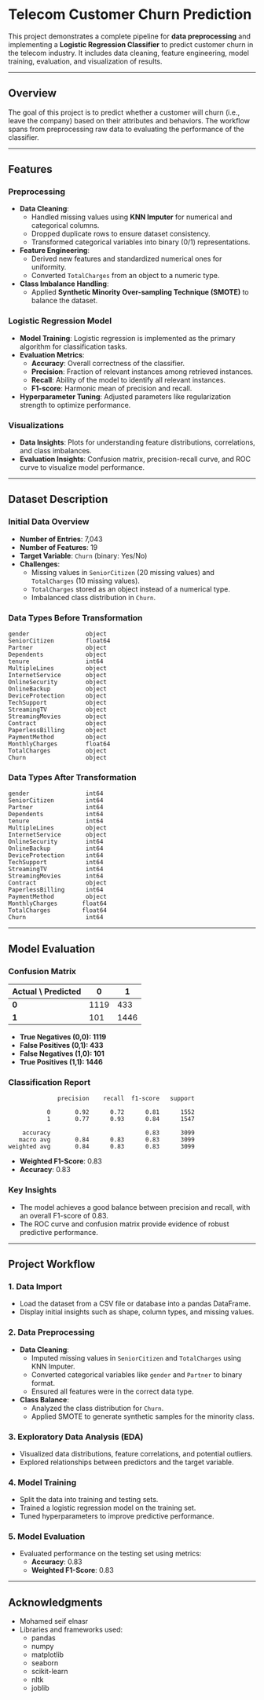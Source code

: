 # Telecom Customer Churn Prediction

This project demonstrates a complete pipeline for **data preprocessing** and implementing a **Logistic Regression Classifier** to predict customer churn in the telecom industry. It includes data cleaning, feature engineering, model training, evaluation, and visualization of results.

---

## Overview

The goal of this project is to predict whether a customer will churn (i.e., leave the company) based on their attributes and behaviors. The workflow spans from preprocessing raw data to evaluating the performance of the classifier.

---

## Features

### Preprocessing
- **Data Cleaning**:
  - Handled missing values using **KNN Imputer** for numerical and categorical columns.
  - Dropped duplicate rows to ensure dataset consistency.
  - Transformed categorical variables into binary (0/1) representations.
- **Feature Engineering**:
  - Derived new features and standardized numerical ones for uniformity.
  - Converted `TotalCharges` from an object to a numeric type.
- **Class Imbalance Handling**:
  - Applied **Synthetic Minority Over-sampling Technique (SMOTE)** to balance the dataset.

### Logistic Regression Model
- **Model Training**: Logistic regression is implemented as the primary algorithm for classification tasks.
- **Evaluation Metrics**:
  - **Accuracy**: Overall correctness of the classifier.
  - **Precision**: Fraction of relevant instances among retrieved instances.
  - **Recall**: Ability of the model to identify all relevant instances.
  - **F1-score**: Harmonic mean of precision and recall.
- **Hyperparameter Tuning**: Adjusted parameters like regularization strength to optimize performance.

### Visualizations
- **Data Insights**: Plots for understanding feature distributions, correlations, and class imbalances.
- **Evaluation Insights**: Confusion matrix, precision-recall curve, and ROC curve to visualize model performance.

---

## Dataset Description

### Initial Data Overview
- **Number of Entries**: 7,043
- **Number of Features**: 19
- **Target Variable**: `Churn` (binary: Yes/No)
- **Challenges**:
  - Missing values in `SeniorCitizen` (20 missing values) and `TotalCharges` (10 missing values).
  - `TotalCharges` stored as an object instead of a numerical type.
  - Imbalanced class distribution in `Churn`.

### Data Types Before Transformation
```plaintext
gender                object
SeniorCitizen         float64
Partner               object
Dependents            object
tenure                int64
MultipleLines         object
InternetService       object
OnlineSecurity        object
OnlineBackup          object
DeviceProtection      object
TechSupport           object
StreamingTV           object
StreamingMovies       object
Contract              object
PaperlessBilling      object
PaymentMethod         object
MonthlyCharges        float64
TotalCharges          object
Churn                 object
```

### Data Types After Transformation
```plaintext
gender                int64
SeniorCitizen         int64
Partner               int64
Dependents            int64
tenure                int64
MultipleLines         object
InternetService       object
OnlineSecurity        int64
OnlineBackup          int64
DeviceProtection      int64
TechSupport           int64
StreamingTV           int64
StreamingMovies       int64
Contract              object
PaperlessBilling      int64
PaymentMethod         object
MonthlyCharges       float64
TotalCharges         float64
Churn                 int64
```

---

## Model Evaluation

### Confusion Matrix

| Actual \ Predicted |    0    |    1    |
|---------------------|---------|---------|
| **0**              |  1119   |   433   |
| **1**              |   101   |  1446   |

- **True Negatives (0,0): 1119**
- **False Positives (0,1): 433**
- **False Negatives (1,0): 101**
- **True Positives (1,1): 1446**

### Classification Report
```plaintext
              precision    recall  f1-score   support

           0       0.92      0.72      0.81      1552
           1       0.77      0.93      0.84      1547

    accuracy                           0.83      3099
   macro avg       0.84      0.83      0.83      3099
weighted avg       0.84      0.83      0.83      3099
```

- **Weighted F1-Score**: 0.83
- **Accuracy**: 0.83

### Key Insights
- The model achieves a good balance between precision and recall, with an overall F1-score of 0.83.
- The ROC curve and confusion matrix provide evidence of robust predictive performance.

---

## Project Workflow

### 1. Data Import
- Load the dataset from a CSV file or database into a pandas DataFrame.
- Display initial insights such as shape, column types, and missing values.

### 2. Data Preprocessing
- **Data Cleaning**:
  - Imputed missing values in `SeniorCitizen` and `TotalCharges` using KNN Imputer.
  - Converted categorical variables like `gender` and `Partner` to binary format.
  - Ensured all features were in the correct data type.
- **Class Balance**:
  - Analyzed the class distribution for `Churn`.
  - Applied SMOTE to generate synthetic samples for the minority class.

### 3. Exploratory Data Analysis (EDA)
- Visualized data distributions, feature correlations, and potential outliers.
- Explored relationships between predictors and the target variable.

### 4. Model Training
- Split the data into training and testing sets.
- Trained a logistic regression model on the training set.
- Tuned hyperparameters to improve predictive performance.

### 5. Model Evaluation
- Evaluated performance on the testing set using metrics:
  - **Accuracy**: 0.83
  - **Weighted F1-Score**: 0.83
---

## Acknowledgments

- Mohamed seif elnasr
- Libraries and frameworks used:
  - pandas
  - numpy
  - matplotlib
  - seaborn
  - scikit-learn
  - nltk
  - joblib
